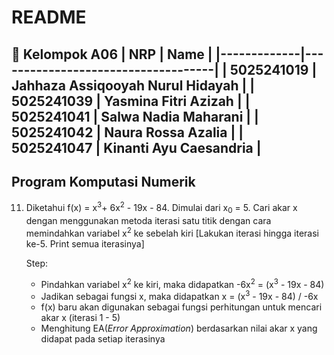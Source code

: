 # README

📌 **Kelompok A06**
| NRP         | Name                               |
|-------------|------------------------------------|
| 5025241019  | Jahhaza Assiqooyah Nurul Hidayah   |
| 5025241039  | Yasmina Fitri Azizah               |
| 5025241041  | Salwa Nadia Maharani               |
| 5025241042  | Naura Rossa Azalia                 |
| 5025241047  | Kinanti Ayu Caesandria             |
---

## Program Komputasi Numerik 

11. Diketahui f(x) = x<sup>3</sup>+ 6x<sup>2</sup> - 19x - 84. Dimulai dari x<sub>0</sub> = 5. Cari akar x dengan menggunakan metoda iterasi satu titik dengan cara memindahkan variabel x<sup>2</sup> ke sebelah kiri [Lakukan iterasi hingga iterasi ke-5. Print semua iterasinya]

    Step:
    - Pindahkan variabel x<sup>2</sup> ke kiri, maka didapatkan -6x<sup>2</sup> = (x<sup>3</sup> - 19x - 84)
    - Jadikan sebagai fungsi x, maka didapatkan x = (x<sup>3</sup> - 19x - 84) / -6x
    - f(x) baru akan digunakan sebagai fungsi perhitungan untuk mencari akar x (iterasi 1 - 5)
    - Menghitung EA(_Error Approximation_) berdasarkan nilai akar x yang didapat pada setiap iterasinya
